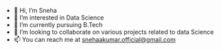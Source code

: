 - 👋 Hi, I’m Sneha
- 👀 I’m interested in Data Science
- 🌱 I’m currently pursuing B.Tech
- 💞️ I’m looking to collaborate on various projects related to data Science
- 📫 You can reach me at snehaakumar.official@gmail.com
